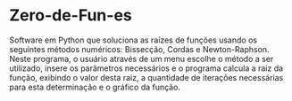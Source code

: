 # Zero-de-Fun-es

Software em Python que soluciona as raízes de funções usando os seguintes
métodos numéricos: Bissecção, Cordas e Newton-Raphson. Neste programa, o
usuário através de um menu escolhe o método a ser utilizado, insere os
parâmetros necessários e o programa calcula a raiz da função, exibindo o
valor desta raiz, a quantidade de iterações necessárias para esta determinação
e o gráfico da função.
